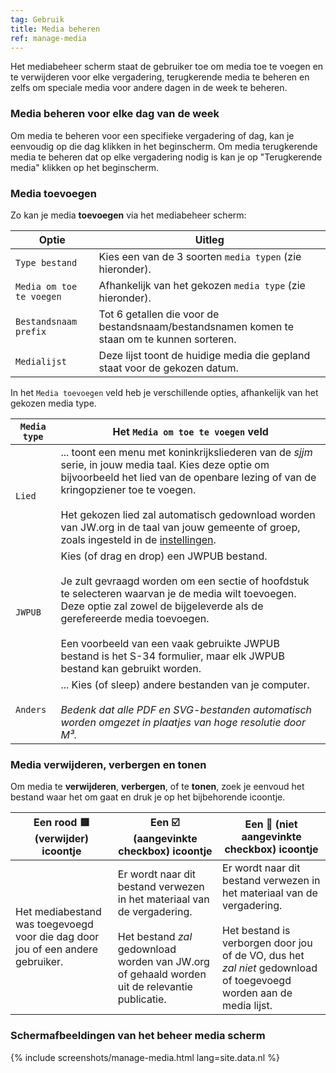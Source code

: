 ```yaml
---
tag: Gebruik
title: Media beheren
ref: manage-media
---
```


Het mediabeheer scherm staat de gebruiker toe om media toe te voegen en te verwijderen voor elke vergadering, terugkerende media te beheren en zelfs om speciale media voor andere dagen in de week te beheren.

### Media beheren voor elke dag van de week

Om media te beheren voor een specifieke vergadering of dag, kan je eenvoudig op die dag klikken in het beginscherm. Om media terugkerende media te beheren dat op elke vergadering nodig is kan je op "Terugkerende media" klikken op het beginscherm.

### Media toevoegen

Zo kan je media **toevoegen** via het mediabeheer scherm:

| Optie | Uitleg |
| --- | --- |
| `Type bestand` | Kies een van de 3 soorten `media typen` (zie hieronder). |
| `Media om toe te voegen` | Afhankelijk van het gekozen `media type` (zie hieronder). |
| `Bestandsnaam prefix` | Tot 6 getallen die voor de bestandsnaam/bestandsnamen komen te staan om te kunnen sorteren. |
| `Medialijst` | Deze lijst toont de huidige media die gepland staat voor de gekozen datum. |

In het `Media toevoegen` veld heb je verschillende opties, afhankelijk van het gekozen media type.

| `Media type` | Het `Media om toe te voegen` veld |
| --- | --- |
| `Lied` | ... toont een menu met koninkrijksliederen van de *sjjm* serie, in jouw media taal. Kies deze optie om bijvoorbeeld het lied van de openbare lezing of van de kringopziener toe te voegen. <br><br> Het gekozen lied zal automatisch gedownload worden van JW.org in de taal van jouw gemeente of groep, zoals ingesteld in de [instellingen]({{page.lang}}/#configuration). |
| `JWPUB` | Kies (of drag en drop) een JWPUB bestand. <br><br> Je zult gevraagd worden om een sectie of hoofdstuk te selecteren waarvan je de media wilt toevoegen. Deze optie zal zowel de bijgeleverde als de gerefereerde media toevoegen. <br><br> Een voorbeeld van een vaak gebruikte JWPUB bestand is het S-34 formulier, maar elk JWPUB bestand kan gebruikt worden. |
| `Anders` | ... Kies (of sleep) andere bestanden van je computer. <br><br> *Bedenk dat alle PDF en SVG-bestanden automatisch worden omgezet in plaatjes van hoge resolutie door M³.* |

### Media verwijderen, verbergen en tonen

Om media te **verwijderen**, **verbergen**, of te **tonen**, zoek je eenvoud het bestand waar het om gaat en druk je op het bijbehorende icoontje.

| Een rood 🟥 (verwijder) icoontje | Een ☑️ (aangevinkte checkbox) icoontje | Een 🔲 (niet aangevinkte checkbox) icoontje |
| --- | --- | --- |
| Het mediabestand was toegevoegd voor die dag door jou of een andere gebruiker. | Er wordt naar dit bestand verwezen in het materiaal van de vergadering. <br><br> Het bestand *zal* gedownload worden van JW.org of gehaald worden uit de relevantie publicatie. | Er wordt naar dit bestand verwezen in het materiaal van de vergadering. <br><br> Het bestand is verborgen door jou of de VO, dus het *zal niet* gedownload of toegevoegd worden aan de media lijst. |

### Schermafbeeldingen van het beheer media scherm

{% include screenshots/manage-media.html lang=site.data.nl %}
